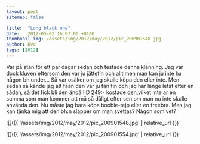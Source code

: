 ```yaml
---
layout: post
sitemap: false

title:  "Long black one"
date:   2012-05-02 16:07:00 +0100
thumbnail-img: /assets/img/2012/may/2012/pic_200901548.jpg
author: Eva
tags: [2012]
---
```


Var på stan för ett par dagar sedan och testade denna klänning. Jag var dock kluven eftersom den var ju jättefin och allt men man kan ju inte ha någon bh under... Så var osäker om jag skulle köpa den eller inte. Men sedan så kände jag att faan den var ju fan fin och jag har länge letat efter en sådan, så det fick bli den ändå!!:D 249:- kostade den,vilket inte är en summa som man kommer att må så dåligt efter sen om man nu inte skulle använda den. Nu måste jag bara köpa boobie-tejp eller en freebra. Men jag kan tänka mig att den bh:n släpper om man svettas? Någon som vet?

![]({{ '/assets/img/2012/may/2012/pic_200901548.jpg'  | relative_url }})

![]({{ '/assets/img/2012/may/2012/pic_200901554.jpg'  | relative_url }})

